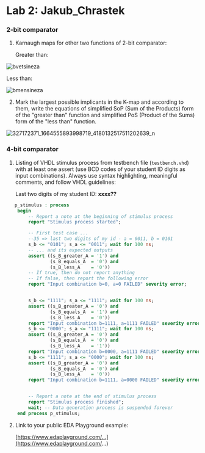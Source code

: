 # Lab 2: Jakub_Chrastek

### 2-bit comparator

1. Karnaugh maps for other two functions of 2-bit comparator:

   Greater than:

![bvetsineza](https://user-images.githubusercontent.com/124879589/219622793-6e2b4bf1-d5f3-47f0-8240-03b8ce78fff8.png)


   Less than:

  ![bmensineza](https://user-images.githubusercontent.com/124879589/219622782-f344f763-967e-455b-9e76-f0998e2d0964.png)


2. Mark the largest possible implicants in the K-map and according to them, write the equations of simplified SoP (Sum of the Products) form of the "greater than" function and simplified PoS (Product of the Sums) form of the "less than" function.

 ![327172371_1664555893998719_4180132517511202639_n](https://user-images.githubusercontent.com/124879589/219634800-c9d6d8ab-2baf-43f9-a52d-635724be0164.jpg)

### 4-bit comparator

1. Listing of VHDL stimulus process from testbench file (`testbench.vhd`) with at least one assert (use BCD codes of your student ID digits as input combinations). Always use syntax highlighting, meaningful comments, and follow VHDL guidelines:

   Last two digits of my student ID: **xxxx??**

```vhdl
   p_stimulus : process
    begin
        -- Report a note at the beginning of stimulus process
        report "Stimulus process started";

        -- First test case ...
        --35 => last two digits of my id - a = 0011, b = 0101
        s_b <= "0101"; s_a <= "0011"; wait for 100 ns;
        -- ... and its expected outputs
        assert ((s_B_greater_A = '1') and
                (s_B_equals_A  = '0') and
                (s_B_less_A    = '0'))
        -- If true, then do not report anything
        -- If false, then report the following error
        report "Input combination b=0, a=0 FAILED" severity error;


        s_b <= "1111"; s_a <= "1111"; wait for 100 ns;
        assert ((s_B_greater_A = '0') and
                (s_B_equals_A  = '1') and
                (s_B_less_A    = '0'))
        report "Input combination b=1111, a=1111 FAILED" severity error;
        s_b <= "0000"; s_a <= "1111"; wait for 100 ns;
        assert ((s_B_greater_A = '0') and
                (s_B_equals_A  = '0') and
                (s_B_less_A    = '1'))
        report "Input combination b=0000, a=1111 FAILED" severity error;
        s_b <= "1111"; s_a <= "0000"; wait for 100 ns;
        assert ((s_B_greater_A = '0') and
                (s_B_equals_A  = '0') and
                (s_B_less_A    = '0'))
        report "Input combination b=1111, a=0000 FAILED" severity error;


        -- Report a note at the end of stimulus process
        report "Stimulus process finished";
        wait; -- Data generation process is suspended forever
    end process p_stimulus;
```

2. Link to your public EDA Playground example:

   [https://www.edaplayground.com/...](https://www.edaplayground.com/...)

